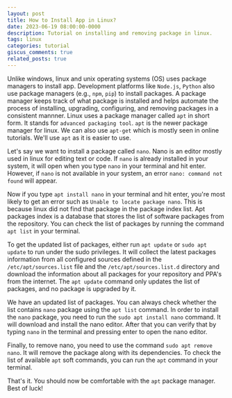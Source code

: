 ```yaml
---
layout: post
title: How to Install App in Linux?
date: 2023-06-19 08:00:00-0000
description: Tutorial on installing and removing package in linux.
tags: linux
categories: tutorial
giscus_comments: true
related_posts: true
---
```


Unlike windows, linux and unix operating systems (OS) uses package managers to install app. Development platforms like `Node.js`, `Python` also use package managers (e.g., `npm`, `pip`) to install packages. A package manager keeps track of what package is installed and helps automate the process of installing, upgrading, configuring, and removing packages in a consistent mannner. Linux uses a package manager called `apt` in short form. It stands for `advanced packaging tool`. `apt` is the newer package manager for linux. We can also use `apt-get` which is mostly seen in online tutorials. We'll use `apt` as it is easier to use.

Let's say we want to install a package called `nano`. Nano is an editor mostly used in linux for editing text or code. If `nano` is already installed in your system, it will open when you type `nano` in your terminal and hit enter. However, if `nano` is not available in your system, an error `nano: command not found` will appear.

Now if you type `apt install nano` in your terminal and hit enter, you're most likely to get an error such as `Unable to locate package nano`. This is because linux did not find that package in the package index list. Apt packages index is a database that stores the list of software packages from the repository. You can check the list of packages by running the command `apt list` in your terminal.

To get the updated list of packages, either run `apt update` or `sudo apt update` to run under the sudo privileges. It will collect the latest packages information from all configured sources defined in the `/etc/apt/sources.list` file and the `/etc/apt/sources.list.d` directory and download the information about all packages for your repository and PPA's from the internet. The `apt update` command only updates the list of packages, and no package is upgraded by it.

We have an updated list of packages. You can always check whether the list contains `nano` package using the `apt list` command. In order to install the `nano` package, you need to run the `sudo apt install nano` command. It will download and install the nano editor. After that you can verify that by typing `nano` in the terminal and pressing enter to open the nano editor.

Finally, to remove nano, you need to use the command `sudo apt remove nano`. It will remove the package along with its dependencies. To check the list of available `apt` soft commands, you can run the `apt` command in your terminal.

That's it. You should now be comfortable with the `apt` package manager. Best of luck!
